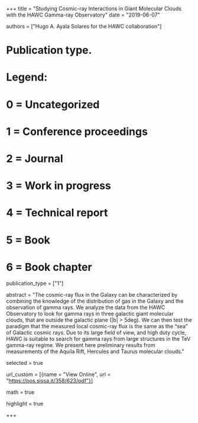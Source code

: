 +++
title = "Studying Cosmic-ray Interactions in Giant Molecular Clouds with the HAWC Gamma-ray Observatory"
date = "2019-06-07"

authors = ["Hugo A. Ayala Solares for the HAWC collaboration"]

# Publication type.
# Legend:
# 0 = Uncategorized
# 1 = Conference proceedings
# 2 = Journal
# 3 = Work in progress
# 4 = Technical report
# 5 = Book
# 6 = Book chapter
publication_type = ["1"]

abstract = "The cosmic-ray flux in the Galaxy can be characterized by combining the knowledge of the distribution of gas in the Galaxy and the observation of gamma rays. We analyze the data from the HAWC Observatory to look for gamma rays in three galactic giant molecular clouds, that are outside the galactic plane (|b| > 5deg). We can then test the paradigm that the measured local cosmic-ray flux is the same as the “sea” of Galactic cosmic rays. Due to its large field of view, and high duty cycle, HAWC is suitable to search for gamma rays from large structures in the TeV gamma-ray regime. We present here preliminary results from measurements of the Aquila Rift, Hercules and Taurus molecular clouds."

selected = true

url_custom = [{name = "View Online", url = "https://pos.sissa.it/358/623/pdf"}]

math = true

highlight = true

+++
